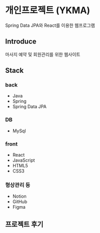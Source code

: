 # 개인프로젝트 (YKMA) 
Spring Data JPA와 React를 이용한 웹프로그램 

## Introduce
마사지 예약 및 회원관리를 위한 웹사이트

## Stack
### back
- Java
- Spring
- Spring Data JPA

### DB
- MySql

### front
- React
- JavaScript
- HTML5
- CSS3

### 형상관리 등
- Notion
- GitHub
- Figma
  
## 프로젝트 후기
